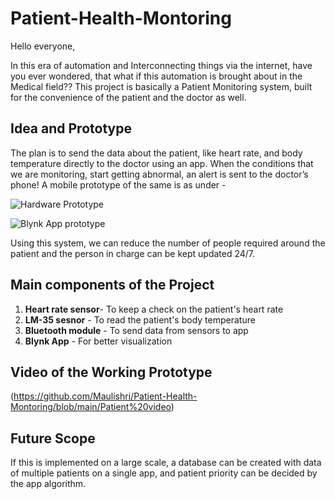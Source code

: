 # Patient-Health-Montoring

Hello everyone, 

In this era of automation and Interconnecting things via the internet, have you ever wondered, that what if this automation is brought about in the Medical field??  This project is basically a Patient Monitoring system, built for the convenience of the patient and the doctor as well.

## Idea and Prototype

The plan is to send the data about the patient, like heart rate, and body temperature directly to the doctor using an app. When the conditions that we are monitoring, start getting abnormal, an alert is sent to the doctor’s phone! A mobile prototype of the same is as under - 

![Hardware Prototype](Patient-Health-Montoring/PHOTO-2019-03-20-17-36-50.jpg)

![Blynk App prototype](Patient-Health-Montoring/PHOTO-2019-03-21-18-40-22.jpg)

Using this system, we can reduce the number of people required around the patient and the person in charge can be kept updated 24/7. 

## Main components of the Project

1. **Heart rate sensor**- To keep a check on the patient's heart rate
2. **LM-35 sesnor** - To read the patient's body temperature
3. **Bluetooth module** - To send data from sensors to app
4. **Blynk App** - For better visualization

## Video of the Working Prototype 
(https://github.com/Maulishri/Patient-Health-Montoring/blob/main/Patient%20video)

## Future Scope
If this is implemented on a large scale, a database can be created with data of multiple patients on a single app, and patient priority can be decided by the app algorithm.

